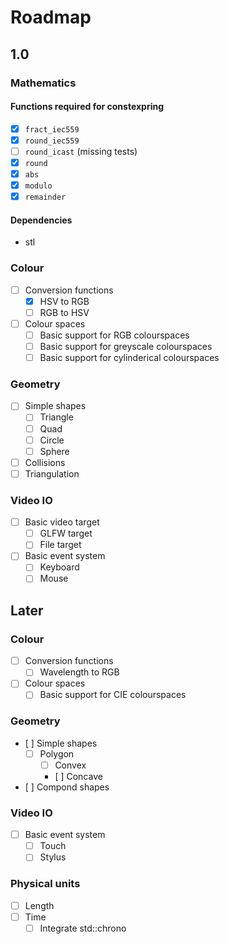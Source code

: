 Roadmap
=======

1.0
---

### Mathematics
#### Functions required for constexpring 

- [x] `fract_iec559`
- [x] `round_iec559`
- [ ] `round_icast` (missing tests)
- [x] `round`
- [x] `abs`
- [x] `modulo`
- [x] `remainder`

#### Dependencies

- stl

### Colour
- [ ] Conversion functions
  - [x] HSV to RGB
  - [ ] RGB to HSV
- [ ] Colour spaces
  - [ ] Basic support for RGB colourspaces
  - [ ] Basic support for greyscale colourspaces
  - [ ] Basic support for cylinderical colourspaces

### Geometry
- [ ] Simple shapes
  - [ ] Triangle
  - [ ] Quad
  - [ ] Circle
  - [ ] Sphere
- [ ] Collisions
- [ ] Triangulation

### Video IO
- [ ] Basic video target
  - [ ] GLFW target
  - [ ] File target
- [ ] Basic event system
  - [ ] Keyboard
  - [ ] Mouse
  
Later
-----
### Colour
- [ ] Conversion functions
  - [ ] Wavelength to RGB
- [ ] Colour spaces
  - [ ] Basic support for CIE colourspaces

### Geometry
- [ ] Simple shapes
  - [ ] Polygon
    - [ ] Convex
    - [ ] Concave
- [ ] Compond shapes

### Video IO
- [ ] Basic event system
  - [ ] Touch
  - [ ] Stylus

### Physical units
- [ ] Length
- [ ] Time
  - [ ] Integrate std::chrono
